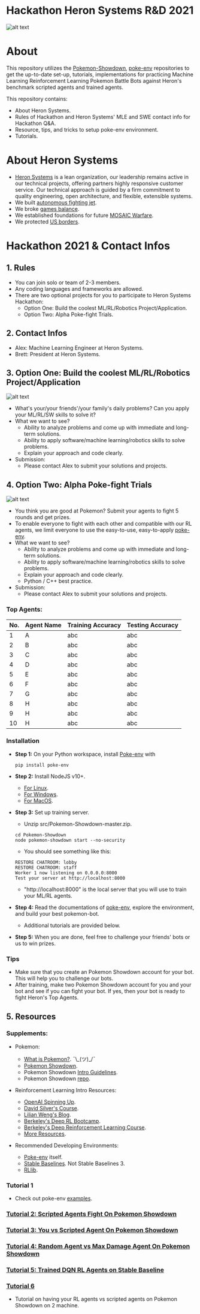 # Hackathon Heron Systems R&D 2021

![alt text](docs/imgs/acewall_hackathon.jpg)

# About
This repository utilizes the [Pokemon-Showdown](https://github.com/smogon/pokemon-showdown), [poke-env](https://poke-env.readthedocs.io/en/latest/getting_started.html) repositories to get the up-to-date set-up, tutorials, implementations for practicing Machine Learning Reinforcement Learning Pokemon Battle Bots against Heron's benchmark scripted agents and trained agents.

This repository contains:
- About Heron Systems.
- Rules of Hackathon and Heron Systems' MLE and SWE contact info for Hackathon Q&A.
- Resource, tips, and tricks to setup poke-env environment.
- Tutorials.

# About Heron Systems
- [Heron Systems](https://heronsystems.com/about/) is a lean organization, our leadership remains active in our technical projects, offering partners highly responsive customer service.  Our technical approach is guided by a firm commitment to quality engineering, open architecture, and flexible, extensible systems.
- We built [autonomous fighting jet](https://www.janes.com/defence-news/news-detail/heron-systems-ai-defeats-human-pilot-in-us-darpa-alphadogfight-trials).
- We broke [games balance](https://heronsystems.com/work/gamebreaker/).
- We established foundations for future [MOSAIC Warfare](https://heronsystems.com/work/gamebreaker/).
- We protected [US borders](https://heronsystems.com/work/).

# Hackathon 2021 & Contact Infos

## 1. Rules
- You can join solo or team of 2-3 members.
- Any coding languages and frameworks are allowed.
- There are two optional projects for you to participate to Heron Systems Hackathon:
    - Option One: Build the coolest ML/RL/Robotics Project/Application.
    - Option Two: Alpha Poke-fight Trials.

## 2. Contact Infos
- Alex: Machine Learning Engineer at Heron Systems.
- Brett: President at Heron Systems.

## 3. Option One: Build the coolest ML/RL/Robotics Project/Application
![alt text](docs/imgs/ai.jpg)

- What's your/your friends'/your family's daily problems? Can you apply your ML/RL/SW skills to solve it?
- What we want to see?
    - Ability to analyze problems and come up with immediate and long-term solutions.
    - Ability to apply software/machine learning/robotics skills to solve problems.
    - Explain your approach and code clearly.
- Submission:
    - Please contact Alex to submit your solutions and projects.

## 4. Option Two: Alpha Poke-fight Trials
![alt text](docs/imgs/APT.jpg)

- You think you are good at Pokemon? Submit your agents to fight 5 rounds and get prizes.
- To enable everyone to fight with each other and compatible with our RL agents, we limit everyone to use the easy-to-use, easy-to-apply [poke-env](https://poke-env.readthedocs.io/en/latest/).
- What we want to see?
    - Ability to analyze problems and come up with immediate and long-term solutions.
    - Ability to apply software/machine learning/robotics skills to solve problems.
    - Explain your approach and code clearly.
    - Python / C++ best practice.
- Submission:
    - Please contact Alex to submit your solutions and projects.

### Top Agents:
| No.         | Agent Name  |  Training Accuracy | Testing Accuracy |
| ----------- | ----------- | ------------------ | ---------------- |
| 1           | A           | abc                | abc              |
| 2           | B           | abc                | abc              |
| 3           | C           | abc                | abc              |
| 4           | D           | abc                | abc              |
| 5           | E           | abc                | abc              |
| 6           | F           | abc                | abc              |
| 7           | G           | abc                | abc              |
| 8           | H           | abc                | abc              |
| 9           | H           | abc                | abc              |
| 10          | H           | abc                | abc              |

### Installation
- **Step 1:** On your Python workspace, install [Poke-env](https://poke-env.readthedocs.io/en/latest/) with 
    ```
    pip install poke-env
    ```
- **Step 2:** Install NodeJS v10+. 
    - [For Linux](https://github.com/nodesource/distributions/blob/master/README.md#debinstall).
    - [For Windows](https://nodejs.org/en/download/).
    - [For MacOS](https://nodejs.org/en/download/).
- **Step 3:** Set up training server.
    - Unzip src/Pokemon-Showdown-master.zip.
    ```
    cd Pokemon-Showdown
    node pokemon-showdown start --no-security
    ```
    - You should see something like this:

    ```
    RESTORE CHATROOM: lobby
    RESTORE CHATROOM: staff
    Worker 1 now listening on 0.0.0.0:8000
    Test your server at http://localhost:8000
    ```

    - "http://localhost:8000" is the local server that you will use to train your ML/RL agents.
- **Step 4:** Read the documentations of [poke-env](https://poke-env.readthedocs.io/en/latest/index.html), explore the environment, and build your best pokemon-bot.
    - Additional tutorials are provided below.
- **Step 5:** When you are done, feel free to challenge your friends' bots or us to win prizes.

### Tips
- Make sure that you create an Pokemon Showdown account for your bot. This will help you to challenge our bots.
- After training, make two Pokemon Showdown account for you and your bot and see if you can fight your bot. If yes, then your bot is ready to fight Heron's Top Agents.

## 5. Resources
### Supplements:
- Pokemon:
    - [What is Pokemon?](https://en.wikipedia.org/wiki/Pok%C3%A9mon). ¯\\\_(ツ)_/¯
    - [Pokemon Showdown](https://pokemonshowdown.com/).
    - Pokemon Showdown [Intro Guidelines](https://www.smogon.com/forums/threads/the-beginners-guide-to-pokemon-showdown.3676132/).
    - Pokemon Showdown [repo](https://github.com/hsahovic/Pokemon-Showdown).
- Reinforcement Learning Intro Resources:
    - [OpenAI Spinning Up](https://spinningup.openai.com/en/latest/).
    - [David Silver's Course](https://www.davidsilver.uk/teaching/).
    - [Lilian Weng's Blog](https://lilianweng.github.io/lil-log/2018/04/08/policy-gradient-algorithms.html).
    - [Berkeley's Deep RL Bootcamp](https://sites.google.com/view/deep-rl-bootcamp/lectures).
    - [Berkeley's Deep Reinforcement Learning Course](http://rail.eecs.berkeley.edu/deeprlcourse/).
    - [More Resources](https://github.com/dennybritz/reinforcement-learning).

- Recommended Developing Environments:
    - [Poke-env]() itself.
    - [Stable Baselines](https://stable-baselines.readthedocs.io/en/master/index.html). Not Stable Baselines 3.
    - [RLlib](https://docs.ray.io/en/master/rllib.html).

### Tutorial 1
- Check out poke-env [examples](https://poke-env.readthedocs.io/en/latest/examples.html).

### [Tutorial 2: Scripted Agents Fight On Pokemon Showdown](https://github.com/mnguyen0226/hackathon_hs/tree/main/src/tutorials/tutorials_two/t2.md)

### [Tutorial 3: You vs Scripted Agent On Pokemon Showdown](https://github.com/mnguyen0226/hackathon_hs/blob/main/src/tutorials/tutorials_three/t3.md)

### [Tutorial 4: Random Agent vs Max Damage Agent On Pokemon Showdown](https://github.com/mnguyen0226/hackathon_hs/blob/main/src/tutorials/tutorials_four/t4.md)

### [Tutorial 5: Trained DQN RL Agents on Stable Baseline](https://github.com/mnguyen0226/hackathon_hs/blob/main/src/tutorials/tutorial_five/t5.md)

### [Tutorial 6](https://github.com/mnguyen0226/hackathon_hs/blob/main/src/tutorials/tutorial_six/t6.md)
- Tutorial on having your RL agents vs scripted agents on Pokemon Showdown on 2 machine.